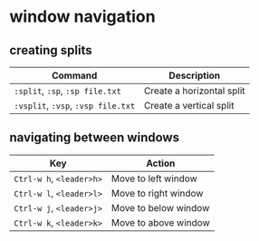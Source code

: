 # window navigation

## creating splits

| Command                             | Description                 |
|-------------------------------------|-----------------------------|
| `:split`, `:sp`, `:sp file.txt`     | Create a horizontal split   |
| `:vsplit`,  `:vsp`, `:vsp file.txt` | Create a vertical split     |

## navigating between windows

| Key                       | Action                 |
|---------------------------|------------------------|
| `Ctrl-w h`, `<leader>h>`  | Move to left window    |
| `Ctrl-w l`, `<leader>l>`  | Move to right window   |
| `Ctrl-w j`, `<leader>j>`  | Move to below window   |
| `Ctrl-w k`, `<leader>k>`  | Move to above window   |

